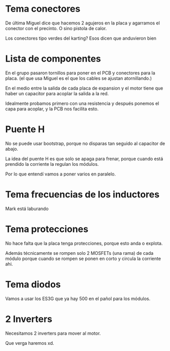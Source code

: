 # Tema conectores

De última Miguel dice que hacemos 2 agujeros en la placa y agarramos el conector con el precinto. O sino pistola de calor.

Los conectores tipo verdes del karting? Esos dicen que anduvieron bien

# Lista de componentes

En el grupo pasaron tornillos para poner en el PCB y conectores para la placa. (el que usa Miguel es el que los cables se ajustan atornillando.)

En el medio entre la salida de cada placa de expansion y el motor tiene que haber un capacitor para acoplar la salida a la red.

Idealmente probamos primero con una resistencia y después ponemos el capa para acoplar, y la PCB nos facilita esto.

# Puente H

No se puede usar bootstrap, porque no disparas tan seguido al capacitor de abajo.

La idea del puente H es que solo se apaga para frenar, porque cuando está prendido la corriente la regulan los módulos.

Por lo que entendí vamos a poner varios en paralelo.

# Tema frecuencias de los inductores

Mark está laburando

# Tema protecciones

No hace falta que la placa tenga protecciones, porque esto anda o explota.

Además técnicamente se rompen solo 2 MOSFETs (una rama) de cada módulo porque cuando se rompen se ponen en corto y circula la corriente ahi.

# Tema diodos

Vamos a usar los ES3G que ya hay 500 en el pañol para los módulos.

# 2 Inverters

Necesitamos 2 inverters para mover al motor.

Que verga haremos xd.
